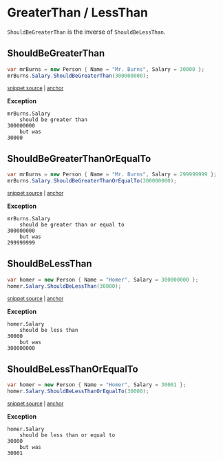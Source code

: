 # GreaterThan / LessThan

`ShouldBeGreaterThan` is the inverse of `ShouldBeLessThan`.


## ShouldBeGreaterThan

<!-- snippet: ShouldBeGreater_LessThanExamples.ShouldBeGreaterThan.codeSample.approved.cs -->
<a id='snippet-ShouldBeGreater_LessThanExamples.ShouldBeGreaterThan.codeSample.approved.cs'></a>
```cs
var mrBurns = new Person { Name = "Mr. Burns", Salary = 30000 };
mrBurns.Salary.ShouldBeGreaterThan(300000000);
```
<sup><a href='/src/DocumentationExamples/CodeExamples/ShouldBeGreater_LessThanExamples.ShouldBeGreaterThan.codeSample.approved.cs#L1-L2' title='File snippet `ShouldBeGreater_LessThanExamples.ShouldBeGreaterThan.codeSample.approved.cs` was extracted from'>snippet source</a> | <a href='#snippet-ShouldBeGreater_LessThanExamples.ShouldBeGreaterThan.codeSample.approved.cs' title='Navigate to start of snippet `ShouldBeGreater_LessThanExamples.ShouldBeGreaterThan.codeSample.approved.cs`'>anchor</a></sup>
<!-- endSnippet -->

**Exception**

<!-- include: ShouldBeGreater_LessThanExamples.ShouldBeGreaterThan.exceptionText.approved.txt. path: /src/DocumentationExamples/CodeExamples/ShouldBeGreater_LessThanExamples.ShouldBeGreaterThan.exceptionText.approved.txt -->
```
mrBurns.Salary
    should be greater than
300000000
    but was
30000
```
<!-- endInclude -->


## ShouldBeGreaterThanOrEqualTo

<!-- snippet: ShouldBeGreater_LessThanExamples.ShouldBeGreaterThanOrEqualTo.codeSample.approved.cs -->
<a id='snippet-ShouldBeGreater_LessThanExamples.ShouldBeGreaterThanOrEqualTo.codeSample.approved.cs'></a>
```cs
var mrBurns = new Person { Name = "Mr. Burns", Salary = 299999999 };
mrBurns.Salary.ShouldBeGreaterThanOrEqualTo(300000000);
```
<sup><a href='/src/DocumentationExamples/CodeExamples/ShouldBeGreater_LessThanExamples.ShouldBeGreaterThanOrEqualTo.codeSample.approved.cs#L1-L2' title='File snippet `ShouldBeGreater_LessThanExamples.ShouldBeGreaterThanOrEqualTo.codeSample.approved.cs` was extracted from'>snippet source</a> | <a href='#snippet-ShouldBeGreater_LessThanExamples.ShouldBeGreaterThanOrEqualTo.codeSample.approved.cs' title='Navigate to start of snippet `ShouldBeGreater_LessThanExamples.ShouldBeGreaterThanOrEqualTo.codeSample.approved.cs`'>anchor</a></sup>
<!-- endSnippet -->

**Exception**

<!-- include: ShouldBeGreater_LessThanExamples.ShouldBeGreaterThanOrEqualTo.exceptionText.approved.txt. path: /src/DocumentationExamples/CodeExamples/ShouldBeGreater_LessThanExamples.ShouldBeGreaterThanOrEqualTo.exceptionText.approved.txt -->
```
mrBurns.Salary
    should be greater than or equal to
300000000
    but was
299999999
```
<!-- endInclude -->


## ShouldBeLessThan

<!-- snippet: ShouldBeGreater_LessThanExamples.ShouldBeLessThan.codeSample.approved.cs -->
<a id='snippet-ShouldBeGreater_LessThanExamples.ShouldBeLessThan.codeSample.approved.cs'></a>
```cs
var homer = new Person { Name = "Homer", Salary = 300000000 };
homer.Salary.ShouldBeLessThan(30000);
```
<sup><a href='/src/DocumentationExamples/CodeExamples/ShouldBeGreater_LessThanExamples.ShouldBeLessThan.codeSample.approved.cs#L1-L2' title='File snippet `ShouldBeGreater_LessThanExamples.ShouldBeLessThan.codeSample.approved.cs` was extracted from'>snippet source</a> | <a href='#snippet-ShouldBeGreater_LessThanExamples.ShouldBeLessThan.codeSample.approved.cs' title='Navigate to start of snippet `ShouldBeGreater_LessThanExamples.ShouldBeLessThan.codeSample.approved.cs`'>anchor</a></sup>
<!-- endSnippet -->

**Exception**

<!-- include: ShouldBeGreater_LessThanExamples.ShouldBeLessThan.exceptionText.approved.txt. path: /src/DocumentationExamples/CodeExamples/ShouldBeGreater_LessThanExamples.ShouldBeLessThan.exceptionText.approved.txt -->
```
homer.Salary
    should be less than
30000
    but was
300000000
```
<!-- endInclude -->


## ShouldBeLessThanOrEqualTo

<!-- snippet: ShouldBeGreater_LessThanExamples.ShouldBeLessThanOrEqualTo.codeSample.approved.cs -->
<a id='snippet-ShouldBeGreater_LessThanExamples.ShouldBeLessThanOrEqualTo.codeSample.approved.cs'></a>
```cs
var homer = new Person { Name = "Homer", Salary = 30001 };
homer.Salary.ShouldBeLessThanOrEqualTo(30000);
```
<sup><a href='/src/DocumentationExamples/CodeExamples/ShouldBeGreater_LessThanExamples.ShouldBeLessThanOrEqualTo.codeSample.approved.cs#L1-L2' title='File snippet `ShouldBeGreater_LessThanExamples.ShouldBeLessThanOrEqualTo.codeSample.approved.cs` was extracted from'>snippet source</a> | <a href='#snippet-ShouldBeGreater_LessThanExamples.ShouldBeLessThanOrEqualTo.codeSample.approved.cs' title='Navigate to start of snippet `ShouldBeGreater_LessThanExamples.ShouldBeLessThanOrEqualTo.codeSample.approved.cs`'>anchor</a></sup>
<!-- endSnippet -->

**Exception**

<!-- include: ShouldBeGreater_LessThanExamples.ShouldBeLessThanOrEqualTo.exceptionText.approved.txt. path: /src/DocumentationExamples/CodeExamples/ShouldBeGreater_LessThanExamples.ShouldBeLessThanOrEqualTo.exceptionText.approved.txt -->
```
homer.Salary
    should be less than or equal to
30000
    but was
30001
```
<!-- endInclude -->
